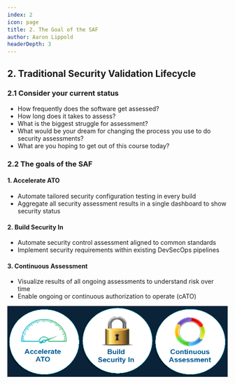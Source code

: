 ```yaml
---
index: 2
icon: page
title: 2. The Goal of the SAF
author: Aaron Lippold
headerDepth: 3
---
```


## 2. Traditional Security Validation Lifecycle

### 2.1 Consider your current status
- How frequently does the software get assessed?
- How long does it takes to assess?
- What is the biggest struggle for assessment?
- What would be your dream for changing the process you use to do security assessments?
- What are you hoping to get out of this course today?

### 2.2 The goals of the SAF
#### 1. Accelerate ATO
- Automate tailored security configuration testing in every build
- Aggregate all security assessment results in a single dashboard to show security status
#### 2. Build Security In
- Automate security control assessment aligned to common standards
- Implement security requirements within existing DevSecOps pipelines
#### 3. Continuous Assessment
- Visualize results of all ongoing assessments to understand risk over time
- Enable ongoing or continuous authorization to operate (cATO)

![Alt text](../../assets/img/SAF_Goals.png)
